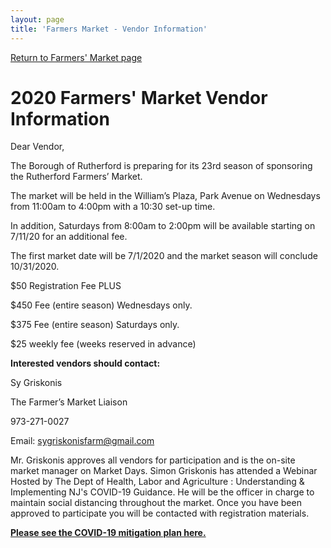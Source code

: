 ```yaml
---
layout: page
title: 'Farmers Market - Vendor Information'
---
```


[Return to Farmers' Market page](/farmers-market/)


# 2020 Farmers' Market Vendor Information


Dear Vendor,

The Borough of Rutherford is preparing for its 23rd season of sponsoring the Rutherford Farmers’ Market.

The market will be held in the William’s Plaza, Park Avenue on Wednesdays from 
11:00am to 4:00pm with a 10:30 set-up time. 

In addition, Saturdays from 8:00am to 2:00pm will be available starting on 7/11/20 for an additional fee. 

The first market date will be 7/1/2020 and the market season will conclude 10/31/2020.

$50 Registration Fee PLUS

$450 Fee (entire season) Wednesdays only.

$375 Fee (entire season) Saturdays only.

$25 weekly fee (weeks reserved in advance)
 
 
**Interested vendors should contact:** 

Sy Griskonis

The Farmer’s Market Liaison

973-271-0027

Email: sygriskonisfarm@gmail.com

Mr. Griskonis approves all vendors for participation and is the on-site market manager on Market Days. Simon Griskonis has attended a Webinar Hosted by The Dept of Health, Labor and Agriculture : Understanding & Implementing NJ's COVID-19 Guidance. He will be the officer in charge to maintain social distancing throughout the market. Once you have been approved to participate you will be contacted with registration materials.

[**Please see the COVID-19 mitigation plan here.**](../2020-mitigation-plan/) 
